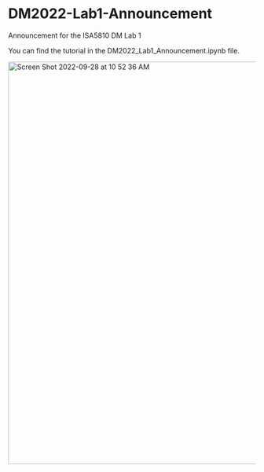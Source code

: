 # DM2022-Lab1-Announcement
Announcement for the ISA5810 DM Lab 1

You can find the tutorial in the DM2022_Lab1_Announcement.ipynb file.

<img width="820" alt="Screen Shot 2022-09-28 at 10 52 36 AM" src="https://user-images.githubusercontent.com/65693754/192677002-172c6317-2211-43a4-a8bb-751bd486badb.png">
